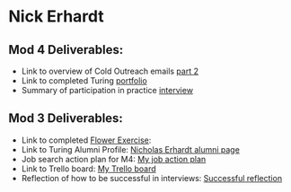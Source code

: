 # Nick Erhardt

## Mod 4 Deliverables:

* Link to overview of Cold Outreach emails [part 2](https://gist.github.com/ski-climb/8a6d77e9e3f06dac00203568f306d6c3)
* Link to completed Turing [portfolio](https://www.turing.io/alumni/nicholas-erhardt)
* Summary of participation in practice [interview](https://gist.github.com/ski-climb/0fc6bee3fb1cb24242aa7998a4d153a6)

## Mod 3 Deliverables:

* Link to completed [Flower Exercise](https://gist.github.com/ski-climb/889d51a73291a53355dfec8afdf022e5):
* Link to Turing Alumni Profile: [Nicholas Erhardt alumni page](https://www.turing.io/alumni/nicholas-erhardt)
* Job search action plan for M4: [My job action plan](https://gist.github.com/ski-climb/ed7915fbaffb6e79fa077fd06b67b20f)
* Link to Trello board: [My Trello board](https://trello.com/b/qMX8y3dB/nick-erhardt-job-tracker)
* Reflection of how to be successful in interviews: [Successful reflection](https://gist.github.com/ski-climb/967522dfb9f2ae8e5aaaddd0c155af64)
